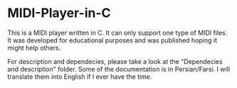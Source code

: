 # MIDI-Player-in-C
This is a MIDI player written in C. It can only support one type of MIDI files. It was developed for educational purposes and was published hoping it might help others. 

For description and dependecies, please take a look at the "Dependecies and description" folder. Some of the documentation is in Persian/Farsi. I will translate them into English if I ever have the time.
